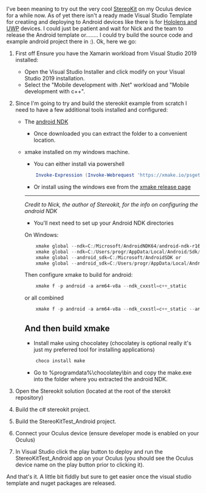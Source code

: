 I've been meaning to try out the very cool [StereoKit](https://stereokit.net/) on my Oculus device for a while now. As of yet there isn't a ready made Visual Studio Template for creatiing and deploying to Android devices like there is for [Hololens and UWP](https://marketplace.visualstudio.com/items?itemName=NickKlingensmith.StereoKitTemplates) devices.
I could just be patient and wait for Nick and the team to release the Android template or........ I could try build the source code and example android project there in :).
Ok, here we go:

1. First off Ensure you have the Xamarin workload from Visual Studio 2019 installed:
	- Open the Visual Studio Installer and click modify on your Visual Studio 2019 installation.
	- Select the "Mobile development with .Net" workload and "Mobile development with c++".	
	
2. Since I'm going to try and build the stereokit example from scratch I need to have a few additional tools installed and configured:

	- The [android NDK](https://developer.android.com/ndk/downloads) 
		- Once downloaded you can extract the folder to a convenient location.
		
	- xmake installed on my windows machine.
		- You can either install via powershell
		
		``` powershell
			Invoke-Expression (Invoke-Webrequest 'https://xmake.io/psget.text' -UseBasicParsing).Content
		```
		
		- Or install using the windows exe from the [xmake release page](https://github.com/xmake-io/xmake/releases)
		
		---
		*Credit to Nick, the author of Stereokit, for the info on configuring the android NDK*

		- You'll next need to set up your Android NDK directories

		On Windows:
		``` powershell
			xmake global --ndk=C:/Microsoft/AndroidNDK64/android-ndk-r16b or
			xmake global --ndk=C:/Users/progr/AppData/Local/Android/Sdk/ndk/21.3.6528147
			xmake global --android_sdk=C:/Microsoft/AndroidSDK or
			xmake global --android_sdk=C:/Users/progr/AppData/Local/Android/Sdk
		```
		Then configure xmake to build for android:
		``` powershell
			xmake f -p android -a arm64-v8a --ndk_cxxstl=c++_static
		```
		or all combined
		``` powershell
			xmake f -p android -a arm64-v8a --ndk_cxxstl=c++_static --android_sdk=C:/Users/progr/AppData/Local/Android/Sdk --ndk=C:/Users/progr/AppData/Local/Android/Sdk/ndk/21.3.6528147
		```

		And then build
		xmake
		---

		- Install make using chocolatey (chocolatey is optional really it's just my preferred tool for installing applications)
		``` powershell
			choco install make
		```
		- Go to %programdata%\chocolatey\bin and copy the make.exe into the folder where you extracted the android NDK.

3. Open the Stereokit solution (located at the root of the sterokit repository)

4. Build the c# stereokit project.

5. Build the StereoKitTest_Android project.

6. Connect your Oculus device (ensure developer mode is enabled on your Oculus)

7. In Visual Studio click the play button to deploy and run the StereoKitTest_Android app on your Oculus (you should see the Oculus device name on the play button prior to clicking it).

And that's it. A little bit fiddly but sure to get easier once the visual studio template and nuget packages are released.